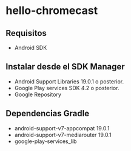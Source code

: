 hello-chromecast
================

Requisitos
----------

- Android SDK

Instalar desde el SDK Manager
-----------------------------

  - Android Support Libraries 19.0.1 o posterior.
  - Google Play services SDK 4.2 o posterior.
  - Google Repository


Dependencias Gradle
-------------------

- android-support-v7-appcompat 19.0.1
- android-support-v7-mediarouter 19.0.1
- google-play-services_lib


